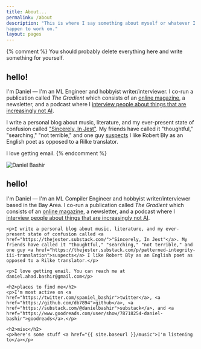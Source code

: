 ```yaml
---
title: About...
permalink: /about
description: "This is where I say something about myself or whatever I
happen to work on."
layout: pages
---
```


{% comment %}
    You should probably delete everything here and write
    something for yourself.

## hello! #

I'm Daniel — I'm an ML Engineer and hobbyist writer/interviewer. I co-run a publication called _The Gradient_ which consists of an [online magazine](https://thegradient.pub/), a newsletter, and a podcast where I [interview people about things that are increasingly not AI](https://thegradientpub.substack.com/s/podcast). 

I write a personal blog about music, literature, and my ever-present state of confusion called ["Sincerely, In Jest"](https://thejester.substack.com/). My friends have called it "thoughtful," "searching," "not terrible," and one guy [suspects](https://thejester.substack.com/p/patterned-integrity-iii-translation) I like Robert Bly as an English poet as opposed to a Rilke translator. 

I love getting email.
{% endcomment %}  

<div class="about-container">
  <img src="{{ site.baseurl }}/assets/images/profile.png" alt="Daniel Bashir" class="profile-photo">
  <div class="about-content">
    <h2>hello!</h2>
    <p>I'm Daniel — I'm an ML Compiler Engineer and hobbyist writer/interviewer based in the Bay Area. I co-run a publication called <em>The Gradient</em> which consists of an <a href="https://thegradient.pub/">online magazine</a>, a newsletter, and a podcast where I <a href="https://thegradientpub.substack.com/s/podcast">interview people about things that are increasingly not AI</a>.</p>
    
    <p>I write a personal blog about music, literature, and my ever-present state of confusion called <a href="https://thejester.substack.com/">"Sincerely, In Jest"</a>. My friends have called it "thoughtful," "searching," "not terrible," and one guy <a href="https://thejester.substack.com/p/patterned-integrity-iii-translation">suspects</a> I like Robert Bly as an English poet as opposed to a Rilke translator.</p>
    
    <p>I love getting email. You can reach me at daniel.ahad.bashir@gmail.com</p>

    <h2>places to find me</h2>
    <p>I'm most active on <a href="https://twitter.com/spaniel_bashir">twitter</a>, <a href="https://github.com/db7894">github</a>, <a href="https://substack.com/@danielbashir">substack</a>, and <a href="https://www.goodreads.com/user/show/78718254-daniel-bashir">goodreads</a>.</p>

    <h2>misc</h2>
    <p>here's some stuff <a href="{{ site.baseurl }}/music">I'm listening to</a></p>
  </div>
</div>

